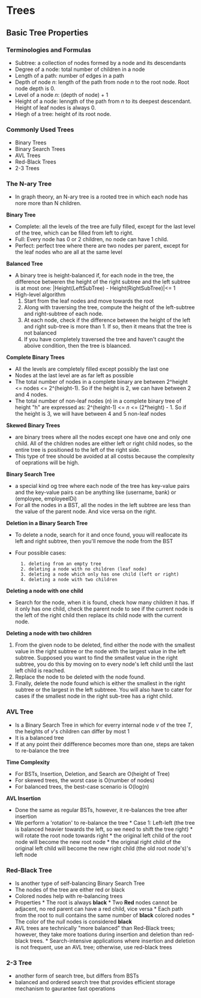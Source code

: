 # Trees

## Basic Tree Properties

### Terminologies and Formulas
* Subtree: a collection of nodes formed by a node and its descendants
* Degree of a node: total number of children in a node
* Length of a path: number of edges in a path
* Depth of node *n*: length of the path from node *n* to the root node. Root node depth is 0.
* Level of a node *n*: (depth of node) + 1
* Height of a node: lenngth of the path from *n* to its deepest descendant. Height of leaf nodes is always 0.
* Hiegh of a tree: height of its root node.

### Commonly Used Trees
* Binary Trees
* Binary Search Trees
* AVL Trees
* Red-Black Trees
* 2-3 Trees

### The N-ary Tree
* In graph theory, an N-ary tree is a rooted tree in which each node has nore more than N children. 

**Binary Tree**

* Complete: all the levels of the tree are fully filled, except for the last level of the tree, which can be filled from left to right. 
* Full: Every node has 0 or 2 children, no node can have 1 child. 
* Perfect: perfect tree where there are two nodes per parent, except for the leaf nodes who are all at the same level

**Balanced Tree**

* A binary tree is height-balanced if, for each node in the tree, the difference betweren the height of the right subtree and the left subtree is at most one: |Height(LeftSubTree) - Height(RightSubTree)|<= 1
* High-level algorithm
	1. Start from the leaf nodes and move towards the root
	2. Along with traversing the tree, compute the height of the left-subtree and right-subtree of each node. 
	3. At each node, check if the difference between the height of the left and right sub-tree is more than 1. If so, then it means that the tree is not balanced
	4. If you have completely traversed the tree and haven't caught the aboive condition, then the tree is blaanced. 

**Complete Binary Trees**

* All the levels are completely filled except possibly the last one
* Nodes at the last level are as far left as possible
* The total number of nodes in a complete binary are between 2^height <= nodes <= 2^(height-1). So if the height is 2, we can have between 2 and 4 nodes. 
* The total number of non-leaf nodes (*n*) in a complete binary tree of height "h" are expressed as: 2^(height-1) <= *n* <= (2*height) - 1. So if the height is 3, we will have between 4 and 5 non-leaf nodes

**Skewed Binary Trees**

* are binary trees where all the nodes except one have one and only one child. All of the children nodes are either left or right child nodes, so the entire tree is positioned to the left of the right side. 
* This type of tree should be avoided at all costss because the complexity of oeprations will be high. 

**Binary Search Tree**

* a special kind og tree where each node of the tree has key-value pairs and the key-value pairs can be anything like (username, bank) or (employee, employeeIDi)
* For all the nodes in a BST, all the nodes in the left subtree are less than the value of the parent node. And vice versa on the right. 

**Deletion in a Binary Search Tree**

* To delete a node, search for it and once found, youu will reallocate its left and right subtree, then you'll remove the node from the BST
* Four possible cases:
		
		1. deleting from an empty tree
		2. deleting a node with no children (leaf node)
		3. deleting a node which only has one child (left or right)
		4. deleting a node with two children

		
**Deleting a node with one child**

* Search for the node, when it is found, check how many children it has. If it only has one child, check the parent node to see if the current node is the left of the right child then replace its child node with the current node. 

**Deleting a node with two children**

1. From the given node to be deleted, find either the node with the smallest value in the right subtree or the node with the largest value in the left subtree. Supposed you want to find the smallest value in the right subtree, you do this by moving on to every node's left child until the last left child is reached.
2. Replace the node to be deleted with the node found. 
3. Finally, delete the node found which is either the smallest in the right subtree or the largest in the left subtreee. You will also have to cater for cases if the smallest node in the right sub-tree has a right child. 

### AVL Tree

* Is a Binary Search Tree in which for everry internal node *v* of the tree *T*, the heights of *v*'s children can differ by most 1
*  It is a balanced tree
*  If at any point their ddifference becomes more than one, steps are taken to re-balance the tree

**Time Complexity**

* For BSTs, Insertion, Deletion, and Search are O(height of Tree)
* For skewed trees, the worst case is O(number of nodes)
* For balanced trees, the best-case scenario is O(log(n)

**AVL Insertion**

* Done the same as regular BSTs, however, it re-balances the tree after insertion
* We perform a 'rotation' to re-balance the tree
		* Case 1: Left-left (the tree is balanced heavier towards the left, so we need to shift the tree right)
				* will rotate the root node towards right
				* the original left child of the root node will become the new root node
				* the original right child of the original left child will become the new right child (the old root node's)'s left node

### Red-Black Tree

* Is another type of self-balancing Binary Search Tree
* The nodes of the tree are either red or black
* Colored nodes help with re-balancing trees
* Properties
		* The root is always **black**
		* Two **Red** nodes cannot be adjacent, no red parent can have a red child, vice versa
		* Each path from the root to null contains the same number of **black** colored nodes
		* The color of the *null* nodes is considered **black**
* AVL trees are technically "more balanced" than Red-Black trees; however, they take more toations during insertion and deletion than red-black trees.
		* Search-intensive applications where insertion and deletion is not frequent, use an AVL tree; otherwise, use red-black trees

### 2-3 Tree

* another form of search tree, but differs from BSTs
* balanced and ordered search tree that provides efficient storage mechanism to gaurantee fast operations	

		

				